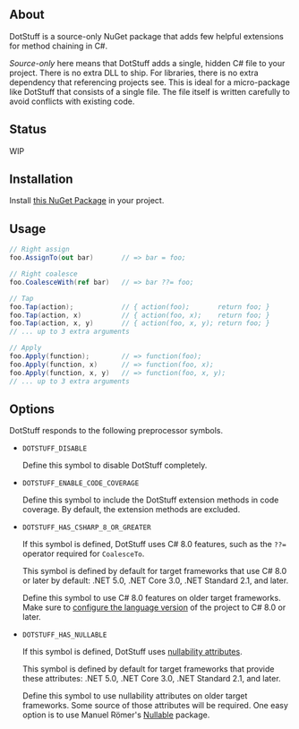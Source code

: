 ## About

DotStuff is a source-only NuGet package that adds few helpful extensions for
method chaining in C#.

*Source-only* here means that DotStuff adds a single, hidden C# file to your
project.  There is no extra DLL to ship.  For libraries, there is no extra
dependency that referencing projects see.  This is ideal for a micro-package
like DotStuff that consists of a single file.  The file itself is written
carefully to avoid conflicts with existing code.

## Status

WIP

<!--
[![Build](https://github.com/sharpjs/DotStuff/workflows/Build/badge.svg)](https://github.com/sharpjs/DotStuff/actions)
[![NuGet](https://img.shields.io/nuget/v/DotStuff.svg)](https://www.nuget.org/packages/DotStuff)
[![NuGet](https://img.shields.io/nuget/dt/DotStuff.svg)](https://www.nuget.org/packages/DotStuff)
[![NuGet](https://img.shields.io/powershellgallery/v/DotStuff.svg)](https://www.powershellgallery.com/packages/DotStuff)
[![NuGet](https://img.shields.io/powershellgallery/dt/DotStuff.svg)](https://www.powershellgallery.com/packages/DotStuff)

- **Stable(ish):** a prior version has been in private use for years with no
                   reported defects, but a few changes have been made in
                   preparation for public release.
- **Tested:**      100% coverage by automated tests.
- **Documented:**  IntelliSense on everything.  General usage documentation
                   is in progress.
-->

## Installation

Install [this NuGet Package](https://www.nuget.org/packages/DotStuff) in your
project.

## Usage

```csharp
// Right assign
foo.AssignTo(out bar)       // => bar = foo;

// Right coalesce
foo.CoalesceWith(ref bar)   // => bar ??= foo;

// Tap
foo.Tap(action);            // { action(foo);       return foo; }
foo.Tap(action, x)          // { action(foo, x);    return foo; }
foo.Tap(action, x, y)       // { action(foo, x, y); return foo; }
// ... up to 3 extra arguments

// Apply
foo.Apply(function);        // => function(foo);
foo.Apply(function, x)      // => function(foo, x);
foo.Apply(function, x, y)   // => function(foo, x, y);
// ... up to 3 extra arguments
```

## Options

DotStuff responds to the following preprocessor symbols.

- `DOTSTUFF_DISABLE`

  Define this symbol to disable DotStuff completely.

- `DOTSTUFF_ENABLE_CODE_COVERAGE`

  Define this symbol to include the DotStuff extension methods in code
  coverage.  By default, the extension methods are excluded.

- `DOTSTUFF_HAS_CSHARP_8_OR_GREATER`

  If this symbol is defined, DotStuff uses C# 8.0 features, such as the `??=`
  operator required for `CoalesceTo`.

  This symbol is defined by default for target frameworks that use C# 8.0 or
  later by default: .NET 5.0, .NET Core 3.0, .NET Standard 2.1, and later.

  Define this symbol to use C# 8.0 features on older target frameworks.  Make
  sure to [configure the language version](https://learn.microsoft.com/en-us/dotnet/csharp/language-reference/configure-language-version#override-the-default)
  of the project to C# 8.0 or later.

- `DOTSTUFF_HAS_NULLABLE`

  If this symbol is defined, DotStuff uses [nullability attributes](https://learn.microsoft.com/en-us/dotnet/csharp/language-reference/attributes/nullable-analysis).

  This symbol is defined by default for target frameworks that provide these
  attributes: .NET 5.0, .NET Core 3.0, .NET Standard 2.1, and later.

  Define this symbol to use nullability attributes on older target frameworks.
  Some source of those attributes will be required.  One easy option is to use
  Manuel Römer's [Nullable](https://www.nuget.org/packages/nullable) package.

<!--
  Copyright 2024 Jeffrey Sharp
  SPDX-License-Identifier: ISC
-->
